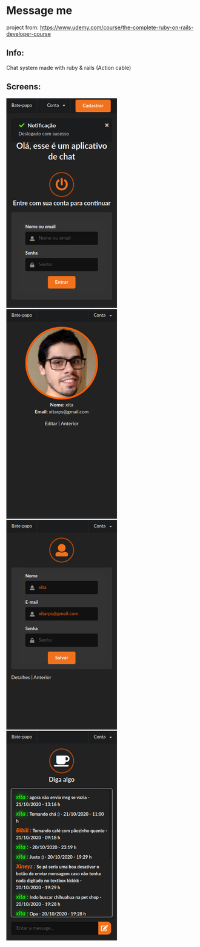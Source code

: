 # Message me

project from:
https://www.udemy.com/course/the-complete-ruby-on-rails-developer-course

## Info:
Chat system made with ruby & rails (Action cable)

## Screens:

![register](git_images/prints/register.png)
![show](git_images/prints/show.png)
![update](git_images/prints/update.png)
![chat](git_images/prints/chat.png)
